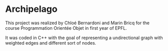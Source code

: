 # Archipelago

This project was realized by Chloé Bernardoni and Marin Bricq for the course Programmation Orientée Objet in first year of EPFL.

It was coded in C++ with the goal of representing a undirectional graph with weighted edges and different sort of nodes.
